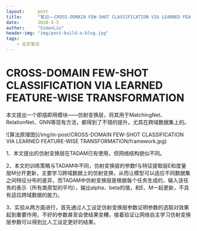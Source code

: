 ```yaml
---
layout:     post
title:      "笔记——CROSS-DOMAIN FEW-SHOT CLASSIFICATION VIA LEARNED FEATURE-WISE TRANSFORMATION"
date:       2020-3-3
author:     "SimonLiu"
header-img: "img/post-build-a-blog.jpg"
tags:
    - 论文笔记
---
```

# CROSS-DOMAIN FEW-SHOT CLASSIFICATION VIA LEARNED FEATURE-WISE TRANSFORMATION
本文提出一个即插即用模块——仿射变换层，将其用于MatchingNet、RelationNet、GNN等现有方法，都得到了不错的提升，尤其在跨域数据集上的。

![算法原理图](/img/in-post/CROSS-DOMAIN FEW-SHOT CLASSIFICATION VIA LEARNED FEATURE-WISE TRANSFORMATION/framework.jpg)

1、本文提出的仿射变换层在TADAM已有使用，但网络结构貌似不同。

2、本文的训练策略与TADAM中不同，仿射变换层的参数f与特征提取层E和度量层M分开更新，主要学习跨域数据上的仿射变换，从而让模型可以适应不同数据集之间特征分布的差异，而TADAM中仿射变换层是根据每个任务生成的，输入该任务的表示（所有类原型的平均），输出alpha、beta的值，和E、M一起更新，不具有适应跨域数据的能力。

3、实验从两方面进行，首先通过人工设定仿射变换层参数证明参数的选取对效果起到重要作用，不好的参数甚至会使结果变糟，接着验证让网络自主学习仿射变换层参数可以得到比人工设定更好的结果。
